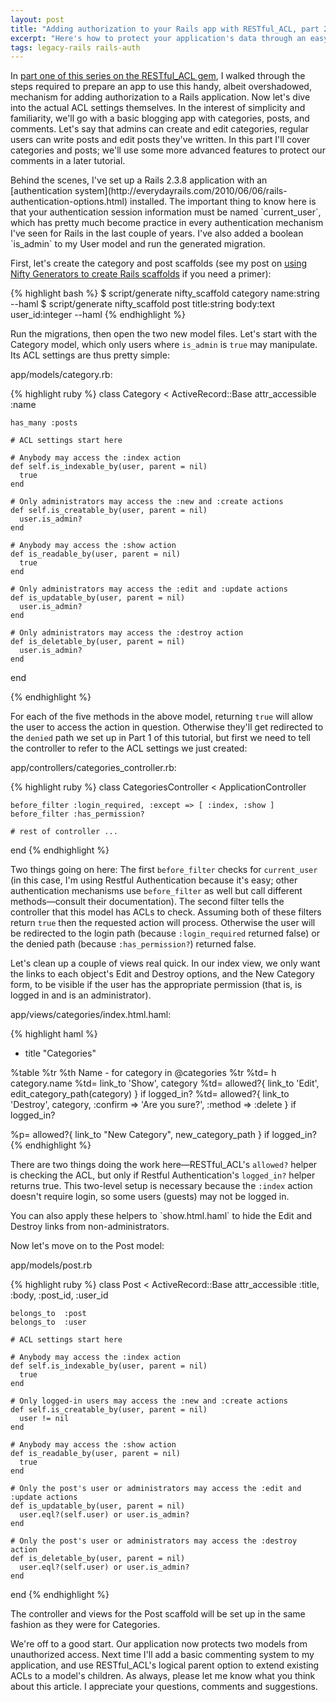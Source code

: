 ```yaml
---
layout: post
title: "Adding authorization to your Rails app with RESTful_ACL, part 2: Basic ACLs"
excerpt: "Here's how to protect your application's data through an easy-to-apply access control layer."
tags: legacy-rails rails-auth
---
```


In [part one of this series on the RESTful_ACL gem](http://everydayrails.com/2010/06/16/authorization-restful-acl-1.html), I walked through the steps required to prepare an app to use this handy, albeit overshadowed, mechanism for adding authorization to a Rails application. Now let's dive into the actual ACL settings themselves. In the interest of simplicity and familiarity, we'll go with a basic blogging app with categories, posts, and comments. Let's say that admins can create and edit categories, regular users can write posts and edit posts they've written. In this part I'll cover categories and posts; we'll use some more advanced features to protect our comments in a later tutorial.

<div class="alert alert-info" markdown="1">
Behind the scenes, I've set up a Rails 2.3.8 application with an [authentication system](http://everydayrails.com/2010/06/06/rails-authentication-options.html) installed. The important thing to know here is that your authentication session information must be named `current_user`, which has pretty much become practice in every authentication mechanism I've seen for Rails in the last couple of years. I've also added a boolean `is_admin` to my User model and run the generated migration.
</div>

First, let's create the category and post scaffolds (see my post on [using Nifty Generators to create Rails scaffolds](http://everydayrails.com/2010/06/01/nifty-scaffold.html) if you need a primer):

{% highlight bash %}
  $ script/generate nifty_scaffold category name:string --haml
  $ script/generate nifty_scaffold post title:string body:text user_id:integer --haml
{% endhighlight %}

Run the migrations, then open the two new model files. Let's start with the Category model, which only users where `is_admin` is `true` may manipulate. Its ACL settings are thus pretty simple:

<div class="box code">
  app/models/category.rb:
</div>

{% highlight ruby %}
  class Category < ActiveRecord::Base
    attr_accessible :name

    has_many :posts

    # ACL settings start here

    # Anybody may access the :index action
    def self.is_indexable_by(user, parent = nil)
      true
    end

    # Only administrators may access the :new and :create actions
    def self.is_creatable_by(user, parent = nil)
      user.is_admin?
    end

    # Anybody may access the :show action
    def is_readable_by(user, parent = nil)
      true
    end

    # Only administrators may access the :edit and :update actions
    def is_updatable_by(user, parent = nil)
      user.is_admin?
    end

    # Only administrators may access the :destroy action
    def is_deletable_by(user, parent = nil)
      user.is_admin?
    end
  end
  
{% endhighlight %}

For each of the five methods in the above model, returning `true` will allow the user to access the action in question. Otherwise they'll get redirected to the `denied` path we set up in Part 1 of this tutorial, but first we need to tell the controller to refer to the ACL settings we just created:

<div class="box code">
  app/controllers/categories_controller.rb:
</div>

{% highlight ruby %}
  class CategoriesController < ApplicationController

    before_filter :login_required, :except => [ :index, :show ]
    before_filter :has_permission?
  
    # rest of controller ...
  end
{% endhighlight %}

Two things going on here: The first `before_filter` checks for `current_user` (in this case, I'm using Restful Authentication because it's easy; other authentication mechanisms use `before_filter` as well but call different methods&mdash;consult their documentation). The second filter tells the controller that this model has ACLs to check. Assuming both of these filters return `true` then the requested action will process. Otherwise the user will be redirected to the login path (because `:login_required` returned false) or the denied path (because `:has_permission?`) returned false.

Let's clean up a couple of views real quick. In our index view, we only want the links to each object's Edit and Destroy options, and the New Category form, to be visible if the user has the appropriate permission (that is, is logged in and is an administrator).

<div class="box code">
  app/views/categories/index.html.haml:
</div>

{% highlight haml %}
  - title "Categories"

  %table
    %tr
      %th Name
    - for category in @categories
      %tr
        %td= h category.name
        %td= link_to 'Show', category
        %td= allowed?{ link_to 'Edit', edit_category_path(category) } if logged_in?
        %td= allowed?{ link_to 'Destroy', category, :confirm => 'Are you sure?', :method => :delete } if logged_in?

  %p= allowed?{ link_to "New Category", new_category_path } if logged_in?
{% endhighlight %}

There are two things doing the work here&mdash;RESTful_ACL's `allowed?` helper is checking the ACL, but only if Restful Authentication's `logged_in?` helper returns true. This two-level setup is necessary because the `:index` action doesn't require login, so some users (guests) may not be logged in.

<div class="alert alert-info" markdown="1">
You can also apply these helpers to `show.html.haml` to hide the Edit and Destroy links from non-administrators.
</div>

Now let's move on to the Post model:

<div class="box code">
  app/models/post.rb
</div>

{% highlight ruby %}
  class Post < ActiveRecord::Base
    attr_accessible :title, :body, :post_id, :user_id

    belongs_to  :post
    belongs_to  :user

    # ACL settings start here

    # Anybody may access the :index action
    def self.is_indexable_by(user, parent = nil)
      true
    end

    # Only logged-in users may access the :new and :create actions
    def self.is_creatable_by(user, parent = nil)
      user != nil
    end

    # Anybody may access the :show action
    def is_readable_by(user, parent = nil)
      true
    end

    # Only the post's user or administrators may access the :edit and :update actions
    def is_updatable_by(user, parent = nil)
      user.eql?(self.user) or user.is_admin?
    end

    # Only the post's user or administrators may access the :destroy action
    def is_deletable_by(user, parent = nil)
      user.eql?(self.user) or user.is_admin?
    end
  end
{% endhighlight %}

<div class="alert alert-info" markdown="1">
The controller and views for the Post scaffold will be set up in the same fashion as they were for Categories.
</div>

We're off to a good start. Our application now protects two models from unauthorized access. Next time I'll add a basic commenting system to my application, and use RESTful_ACL's logical parent option to extend existing ACLs to a model's children. As always, please let me know what you think about this article. I appreciate your questions, comments and suggestions.
